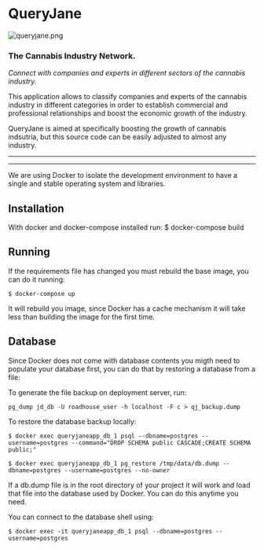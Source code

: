 # QueryJane

![queryjane.png](https://steemitimages.com/DQmcXpCUp5m2m2VKGXq3quvjMsAyDJVE6CNmFZ4qdB94KH8/queryjane.png)


### The Cannabis Industry Network.

*Connect with companies and experts in different sectors of the cannabis industry.*


This application allows to classify companies and experts of the cannabis industry in different categories in order to establish commercial and professional relationships and boost the economic growth of the industry.

QueryJane is aimed at specifically boosting the growth of cannabis indsutria, but this source code can be easily adjusted to almost any industry.


***
***

We are using Docker to isolate the development environment to have a single
and stable operating system and libraries.

## Installation

With docker and docker-compose installed run:
    $ docker-compose build

## Running

If the requirements file has changed you must rebuild the base image, you can do
it running:

    $ docker-compose up

It will rebuild you image, since Docker has a cache mechanism it will take
less than building the image for the first time.


## Database

Since Docker does not come with database contents you migth need to populate
your database first, you can do that by restoring a database from a file:

To generate the file backup on deployment server, run:
    
    pg_dump jd_db -U roadhouse_user -h localhost -F c > qj_backup.dump

To restore the database backup locally:

    $ docker exec queryjaneapp_db_1 psql --dbname=postgres --username=postgres --command="DROP SCHEMA public CASCADE;CREATE SCHEMA public;"

    $ docker exec queryjaneapp_db_1 pg_restore /tmp/data/db.dump --dbname=postgres --username=postgres --no-owner

If a db.dump file is in the root directory of your project it will work and load
that file into the database used by Docker. You can do this anytime you need.

You can connect to the database shell using:

    $ docker exec -it queryjaneapp_db_1 psql --dbname=postgres --username=postgres

